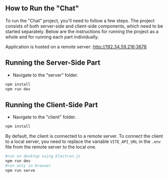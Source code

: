 ## How to Run the "Chat"
To run the "Chat" project, you'll need to follow a few steps. The project consists of both server-side and client-side components, which need to be started separately. Below are the instructions for running the project as a whole and for running each part individually.


Application is hosted on a remote server: http://192.34.59.216:3678
## Running the Server-Side Part
- Navigate to the "server" folder.
```bash
npm install
npm run dev
```

## Running the Client-Side Part
- Navigate to the "client" folder.

```bash
npm install
```
By default, the client is connected to a remote server. 
To connect the client to a local server, you need to replace the variable `VITE_API_URL` in the `.env` file from the remote server to the local one.

```bash
#run on desktop using Electron.js
npm run dev
#run only in browser
npm run serve
```


